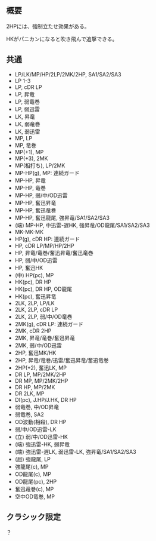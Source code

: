 ## 概要

2HPには、強制立たせ効果がある。

HKがパニカンになると吹き飛んで追撃できる。

## 共通

- LP/LK/MP/HP/2LP/2MK/2HP, SA1/SA2/SA3
- LP 1-3
- LP, cDR LP
- LP, 昇竜
- LP, 弱竜巻
- LP, 弱迅雷
- LK, 昇竜
- LK, 弱竜巻
- LK, 弱迅雷
- MP, LP
- MP, 竜巻
- MP(+1), MP
- MP(+3), 2MK
- MP(相打ち), LP/2MK
- MP-HP(g), MP: 連続ガード
- MP-HP, 昇竜
- MP-HP, 竜巻
- MP-HP, 弱/中/OD迅雷
- MP-HP, 奮迅昇竜
- MP-HP, 奮迅竜巻
- MP-HP, 奮迅龍尾, 強昇竜/SA1/SA2/SA3
- (端) MP-HP, 中迅雷-遅HK, 強昇竜/OD龍尾/SA1/SA2/SA3
- MK-MK-MK
- HP(g), cDR HP: 連続ガード
- HP, cDR LP/MP/HP/2HP
- HP, 昇竜/竜巻/奮迅昇竜/奮迅竜巻
- HP, 弱/中/OD迅雷
- HP, 奮迅HK
- (中) HP(pc), MP
- HK(pc), DR HP
- HK(pc), DR HP, OD龍尾
- HK(pc), 奮迅昇竜
- 2LK, 2LP, LP/LK
- 2LK, 2LP, cDR LP
- 2LK, 2LP, 弱/中/OD竜巻
- 2MK(g), cDR LP: 連続ガード
- 2MK, cDR 2HP
- 2MK, 昇竜/竜巻/奮迅昇竜
- 2MK, 弱/中/OD迅雷
- 2HP, 奮迅MK/HK
- 2HP, 昇竜/竜巻/迅雷/奮迅昇竜/奮迅竜巻
- 2HP(+2), 奮迅LK, MP
- DR LP, MP/2MK/2HP
- DR MP, MP/2MK/2HP
- DR HP, MP/2MK
- DR 2LK, MP
- DI(pc), J.HP/J.HK, DR HP
- 弱竜巻, 中/OD昇竜
- 弱竜巻, SA2
- OD波動(相殺), DR HP
- 弱/中/OD迅雷-LK
- (立) 弱/中/OD迅雷-HK
- (端) 強迅雷-HK, 弱昇竜
- (端) 強迅雷-遅LK, 弱迅雷-LK, 強昇竜/SA1/SA2/SA3
- (屈) 強龍尾, LP
- 強龍尾(c), MP
- OD龍尾(c), MP
- OD龍尾(pc), 2HP
- 奮迅竜巻(c), MP
- 空中OD竜巻, MP

## クラシック限定

？
